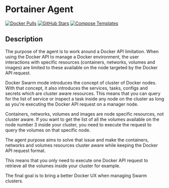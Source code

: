# Portainer Agent

[![Docker Pulls](https://img.shields.io/docker/pulls/portainer/agent?style=flat-square&color=607D8B&label=docker%20pulls&logo=docker)](https://hub.docker.com/r/portainer/agent)
[![GitHub Stars](https://img.shields.io/github/stars/portainer/agent?style=flat-square&color=607D8B&label=github%20stars&logo=github)](https://github.com/portainer/agent)
[![Compose Templates](https://img.shields.io/static/v1?style=flat-square&color=607D8B&label=compose&message=templates)](https://github.com/GhostWriters/DockSTARTer/tree/master/compose/.apps/portaineragent)

## Description

The purpose of the agent is to work around a Docker API limitation. When using the Docker API to manage a Docker environment, the user interactions with specific resources (containers, networks, volumes and images) are limited to these available on the node targeted by the Docker API request.

Docker Swarm mode introduces the concept of cluster of Docker nodes. With that concept, it also introduces the services, tasks, configs and secrets which are cluster aware resources. This means that you can query for the list of service or inspect a task inside any node on the cluster as long as you're executing the Docker API request on a manager node.

Containers, networks, volumes and images are node specific resources, not cluster aware. If you want to get the list of all the volumes available on the node number 3 inside your cluster, you need to execute the request to query the volumes on that specific node.

The agent purpose aims to solve that issue and make the containers, networks and volumes resources cluster aware while keeping the Docker API request format.

This means that you only need to execute one Docker API request to retrieve all the volumes inside your cluster for example.

The final goal is to bring a better Docker UX when managing Swarm clusters.
